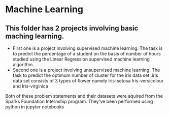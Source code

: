 # Machine Learning 

## This folder has 2 projects involving basic maching learning.

- First one is a project involving supervised machine learning. The task is to predict the percentage of a student on the basis of number of hours studied using the Linear Regression supervised machine learning algorithm.
- Second one is a project involving unsupervised machine learning. The task to predict the optimum number of cluster for the iris data set .iris data set consists of 3 types of flower namely Iris-setosa Iris-versicolour and Iris-virginica

Both of these problem statements and their datasets were aquired from the Sparks Foundation Internship program. They've been performed using python in jupyter notebooks
